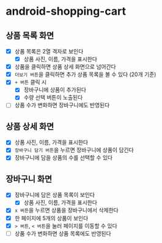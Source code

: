 # android-shopping-cart

## 상품 목록 화면
- [x] 상품 목록은 2열 격자로 보인다
  - [x] 상품 사진, 이름, 가격을 표시한다
- [x] 상품을 클릭하면 상품 상세 화면으로 넘어간다
- [x] `더보기 버튼`을 클릭하면 추가 상품 목록을 볼 수 있다 (20개 기준)
- [x] `+ 버튼` 클릭 시
  - [x] 장바구니에 상품이 추가된다
  - [x] 수량 선택 버튼이 노출된다
- [ ] 상품 수가 변화하면 장바구니에도 반영된다

## 상품 상세 화면
- [x] 상품 사진, 이름, 가격을 표시한다
- [x] `장바구니 담기 버튼`을 누르면 장바구니에 상품이 담긴다
- [x] 장바구니에 담을 상품의 수를 선택할 수 있다

## 장바구니 화면
- [x] 장바구니에 담은 상품 목록이 보인다
  - [x] 상품 사진, 이름, 가격을 표시한다
- [x] `x 버튼`을 누르면 상품을 장바구니에서 삭제한다
- [x] 한 페이지에 5개의 상품이 보인다
- [x] `> 버튼`, `< 버튼`을 눌러 페이지를 이동할 수 있다
- [ ] 상품 수가 변화하면 상품 목록에도 반영된다
